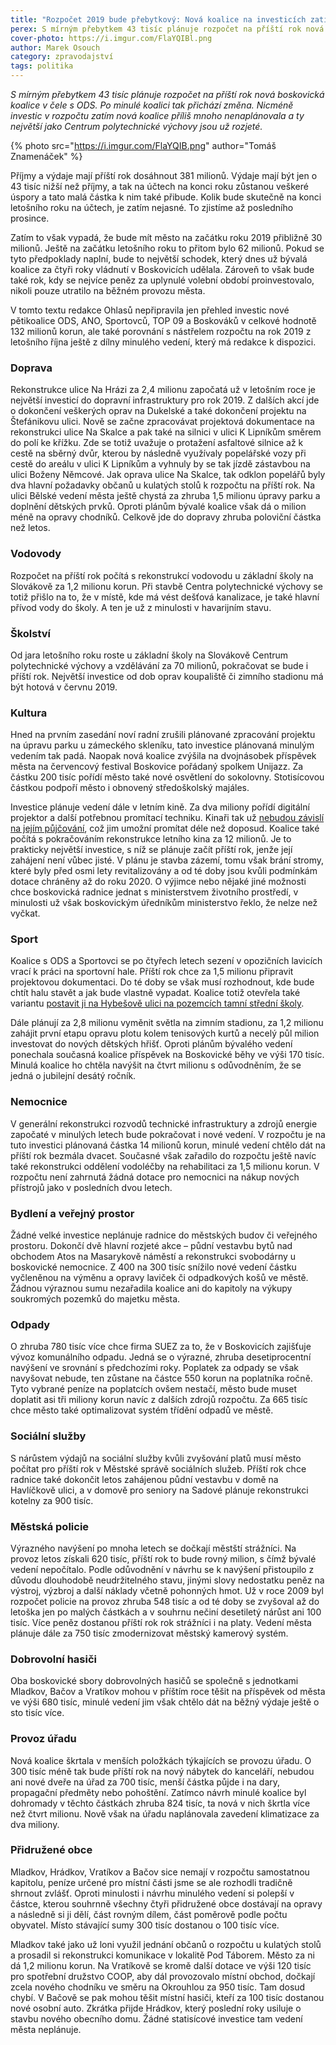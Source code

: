 ```yaml
---
title: "Rozpočet 2019 bude přebytkový: Nová koalice na investicích zatím šetří"
perex: S mírným přebytkem 43 tisíc plánuje rozpočet na příští rok nová boskovická koalice v čele s ODS. Po minulé koalici tak přichází změna. Investic se zatím plánuje minimum.
cover-photo: https://i.imgur.com/FlaYQIBl.png
author: Marek Osouch
category: zpravodajství
tags: politika
---
```


*S mírným přebytkem 43 tisíc plánuje rozpočet na příští rok nová boskovická koalice v čele s ODS. Po minulé koalici tak přichází změna. Nicméně investic v rozpočtu zatím nová koalice příliš mnoho nenaplánovala a ty největší jako Centrum polytechnické výchovy jsou už rozjeté.*

{% photo src="https://i.imgur.com/FlaYQIB.png" author="Tomáš Znamenáček" %}

Příjmy a výdaje mají příští rok dosáhnout 381 milionů. Výdaje mají být jen o 43 tisíc nižší než příjmy, a tak na účtech na konci roku zůstanou veškeré úspory a tato malá částka k nim také přibude. Kolik bude skutečně na konci letošního roku na účtech, je zatím nejasné. To zjistíme až posledního prosince.

Zatím to však vypadá, že bude mít město na začátku roku 2019 přibližně 30 milionů. Ještě na začátku letošního roku to přitom bylo 62 milionů. Pokud se tyto předpoklady naplní, bude to největší schodek, který dnes už bývalá koalice za čtyři roky vládnutí v Boskovicích udělala. Zároveň to však bude také rok, kdy se nejvíce peněz za uplynulé volební období proinvestovalo, nikoli pouze utratilo na běžném provozu města.

V tomto textu redakce Ohlasů nepřipravila jen přehled investic nové pětikoalice ODS, ANO, Sportovců, TOP 09 a Boskováků v celkové hodnotě 132 milionů korun, ale také porovnání s nástřelem rozpočtu na rok 2019 z letošního října ještě z dílny minulého vedení, který má redakce k dispozici.

### Doprava

Rekonstrukce ulice Na Hrázi za 2,4 milionu započatá už v letošním roce je největší investicí do dopravní infrastruktury pro rok 2019. Z dalších akcí jde o dokončení veškerých oprav na Dukelské a také dokončení projektu na Štefánikovu ulici. Nově se začne zpracovávat projektová dokumentace na rekonstrukci ulice Na Skalce a pak také na silnici v ulici K Lipníkům směrem do polí ke křížku. Zde se totiž uvažuje o protažení asfaltové silnice až k cestě na sběrný dvůr, kterou by následně využívaly popelářské vozy při cestě do areálu v ulici K Lipníkům a vyhnuly by se tak jízdě zástavbou na ulici Boženy Němcové. Jak oprava ulice Na Skalce, tak odklon popelářů byly dva hlavní požadavky občanů u kulatých stolů k rozpočtu na příští rok. Na ulici Bělské vedení města ještě chystá za zhruba 1,5 milionu úpravy parku a doplnění dětských prvků. Oproti plánům bývalé koalice však dá o milion méně na opravy chodníků. Celkově jde do dopravy zhruba poloviční částka než letos.

### Vodovody

Rozpočet na příští rok počítá s rekonstrukcí vodovodu u základní školy na Slovákově za 1,2 milionu korun. Při stavbě Centra polytechnické výchovy se totiž přišlo na to, že v místě, kde má vést dešťová kanalizace, je také hlavní přívod vody do školy. A ten je už z minulosti v havarijním stavu.

### Školství

Od jara letošního roku roste u základní školy na Slovákově Centrum polytechnické výchovy a vzdělávání za 70 milionů, pokračovat se bude i příští rok. Největší investice od dob oprav koupaliště či zimního stadionu má být hotová v červnu 2019.

### Kultura

Hned na prvním zasedání noví radní zrušili plánované zpracování projektu na úpravu parku u zámeckého skleníku, tato investice plánovaná minulým vedením tak padá. Naopak nová koalice zvýšila na dvojnásobek příspěvek města na červencový festival Boskovice pořádaný spolkem Unijazz. Za částku 200 tisíc pořídí město také nové osvětlení do sokolovny. Stotisícovou částkou podpoří město i obnovený středoškolský majáles.

Investice plánuje vedení dále v letním kině. Za dva miliony pořídí digitální projektor a další potřebnou promítací techniku. Kinaři tak už [nebudou závislí na jejím půjčování](http://www.ohlasy.info/clanky/2018/11/letnak-projektor.html), což jim umožní promítat déle než doposud. Koalice také počítá s pokračováním rekonstrukce letního kina za 12 milionů. Je to prakticky největší investice, s níž se plánuje začít příští rok, jenže její zahájení není vůbec jisté. V plánu je stavba zázemí, tomu však brání stromy, které byly před osmi lety revitalizovány a od té doby jsou kvůli podmínkám dotace chráněny až do roku 2020. O výjimce nebo nějaké jiné možnosti chce boskovická radnice jednat s ministerstvem životního prostředí, v minulosti už však boskovickým úředníkům ministerstvo řeklo, že nelze než vyčkat.

### Sport

Koalice s ODS a Sportovci se po čtyřech letech sezení v opozičních lavicích vrací k práci na sportovní hale. Příští rok chce za 1,5 milionu připravit projektovou dokumentaci. Do té doby se však musí rozhodnout, kde bude chtít halu stavět a jak bude vlastně vypadat. Koalice totiž otevřela také variantu [postavit ji na Hybešově ulici na pozemcích tamní střední školy](https://forum.ohlasy.info/t/novy-pozemek-pro-sportovni-halu/117).

Dále plánují za 2,8 milionu vyměnit světla na zimním stadionu, za 1,2 milionu zahájit první etapu opravu plotu kolem tenisových kurtů a necelý půl milion investovat do nových dětských hřišť. Oproti plánům bývalého vedení ponechala současná koalice příspěvek na Boskovické běhy ve výši 170 tisíc. Minulá koalice ho chtěla navýšit na čtvrt milionu s odůvodněním, že se jedná o jubilejní desátý ročník.

### Nemocnice

V generální rekonstrukci rozvodů technické infrastruktury a zdrojů energie započaté v minulých letech bude pokračovat i nové vedení. V rozpočtu je na tuto investici plánovaná částka 14 milionů korun, minulé vedení chtělo dát na příští rok bezmála dvacet. Současné však zařadilo do rozpočtu ještě navíc také rekonstrukci oddělení vodoléčby na rehabilitaci za 1,5 milionu korun. V rozpočtu není zahrnutá žádná dotace pro nemocnici na nákup nových přístrojů jako v posledních dvou letech.

### Bydlení a veřejný prostor

Žádné velké investice neplánuje radnice do městských budov či veřejného prostoru. Dokončí dvě hlavní rozjeté akce – půdní vestavbu bytů nad obchodem Atos na Masarykově náměstí a rekonstrukci svobodárny u boskovické nemocnice. Z 400 na 300 tisíc snížilo nové vedení částku vyčleněnou na výměnu a opravy laviček či odpadkových košů ve městě. Žádnou výraznou sumu nezařadila koalice ani do kapitoly na výkupy soukromých pozemků do majetku města.

### Odpady

O zhruba 780 tisíc více chce firma SUEZ za to, že v Boskovicích zajišťuje vývoz komunálního odpadu. Jedná se o výrazné, zhruba desetiprocentní navýšení ve srovnání s předchozími roky. Poplatek za odpady se však navyšovat nebude, ten zůstane na částce 550 korun na poplatníka ročně. Tyto vybrané peníze na poplatcích ovšem nestačí, město bude muset doplatit asi tři miliony korun navíc z dalších zdrojů rozpočtu. Za 665 tisíc chce město také optimalizovat systém třídění odpadů ve městě.

### Sociální služby

S nárůstem výdajů na sociální služby kvůli zvyšování platů musí město počítat pro příští rok v Městské správě sociálních služeb. Příští rok chce radnice také dokončit letos zahájenou půdní vestavbu v domě na Havlíčkově ulici, a v domově pro seniory na Sadové plánuje rekonstrukci kotelny za 900 tisíc.

### Městská policie

Výrazného navýšení po mnoha letech se dočkají městští strážníci. Na provoz letos získali 620 tisíc, příští rok to bude rovný milion, s čímž bývalé vedení nepočítalo. Podle odůvodnění v návrhu se k navýšení přistoupilo z důvodu dlouhodobě neudržitelného stavu, jinými slovy nedostatku peněz na výstroj, výzbroj a další náklady včetně pohonných hmot. Už v roce 2009 byl rozpočet policie na provoz zhruba 548 tisíc a od té doby se zvyšoval až do letoška jen po malých částkách a v souhrnu nečiní desetiletý nárůst ani 100 tisíc. Více peněz dostanou příští rok rok strážníci i na platy. Vedení města plánuje dále za 750 tisíc zmodernizovat městský kamerový systém.

### Dobrovolní hasiči

Oba boskovické sbory dobrovolných hasičů se společně s jednotkami Mladkov, Bačov a Vratíkov mohou v příštím roce těšit na příspěvek od města ve výši 680 tisíc, minulé vedení jim však chtělo dát na běžný výdaje ještě o sto tisíc více.

### Provoz úřadu

Nová koalice škrtala v menších položkách týkajících se provozu úřadu. O 300 tisíc méně tak bude příští rok na nový nábytek do kanceláří, nebudou ani nové dveře na úřad za 700 tisíc, menší částka půjde i na dary, propagační předměty nebo pohoštění. Zatímco návrh minulé koalice byl dohromady v těchto částkách zhruba 824 tisíc, ta nová v nich škrtla více než čtvrt milionu. Nově však na úřadu naplánovala zavedení klimatizace za dva miliony.

### Přidružené obce

Mladkov, Hrádkov, Vratíkov a Bačov sice nemají v rozpočtu samostatnou kapitolu, peníze určené pro místní části jsme se ale rozhodli tradičně shrnout zvlášť. Oproti minulosti i návrhu minulého vedení si polepší v částce, kterou souhrnně všechny čtyři přidružené obce dostávají na opravy a následně si ji dělí, část rovným dílem, část poměrově podle počtu obyvatel. Místo stávající sumy 300 tisíc dostanou o 100 tisíc více.

Mladkov také jako už loni využil jednání občanů o rozpočtu u kulatých stolů a prosadil si rekonstrukci komunikace v lokalitě Pod Táborem. Město za ni dá 1,2 milionu korun. Na Vratíkově se kromě další dotace ve výši 120 tisíc pro spotřební družstvo COOP, aby dál provozovalo místní obchod, dočkají zcela nového chodníku ve směru na Okrouhlou za 950 tisíc. Tam dosud chybí. V Bačově se pak mohou těšit místní hasiči, kteří za 100 tisíc dostanou nové osobní auto. Zkrátka přijde Hrádkov, který poslední roky usiluje o stavbu nového obecního domu. Žádné statisícové investice tam vedení města neplánuje.

